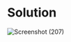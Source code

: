 # Solution
![Screenshot (207)](https://github.com/aradhanayada/PW-assignment1-solution/assets/103102710/f967e034-1b21-461b-bca1-f6657dd39fb6)
